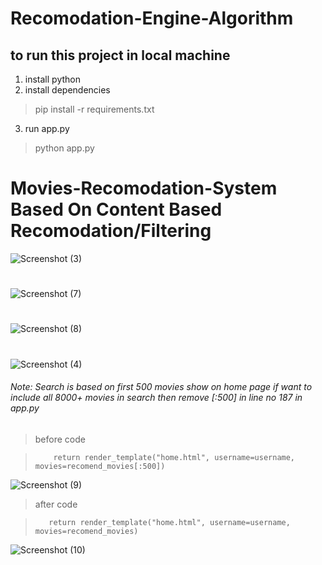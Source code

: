 # Recomodation-Engine-Algorithm


## to run this project in local machine

1. install python
2. install dependencies
> pip install -r requirements.txt
3. run app.py
> python app.py



# Movies-Recomodation-System Based On Content Based Recomodation/Filtering
![Screenshot (3)](https://user-images.githubusercontent.com/76725762/170815498-45a7c711-8e3b-4ab8-a07f-18fa2a251f1e.png)

#

![Screenshot (7)](https://user-images.githubusercontent.com/76725762/170815933-9a0aa00a-ef0f-4bf3-9f70-0f5f4fc385b2.png)

#

![Screenshot (8)](https://user-images.githubusercontent.com/76725762/170815942-993afea1-2140-4a24-ac9c-42004b18b99d.png)

#

![Screenshot (4)](https://user-images.githubusercontent.com/76725762/170815511-be0b5c55-e9aa-44c3-931b-7fb4b04fc152.png)



###### Note: Search is based on first 500 movies show on home page if want to include all 8000+ movies in search then remove [:500] in line no 187 in app.py
> before code 


>         return render_template("home.html", username=username, movies=recomend_movies[:500])


![Screenshot (9)](https://user-images.githubusercontent.com/76725762/170824725-e6efe3c9-bb3d-4930-a16b-d9469e2495fc.png)

 
>after code


>        return render_template("home.html", username=username, movies=recomend_movies)


![Screenshot (10)](https://user-images.githubusercontent.com/76725762/170824731-8c9990ac-5897-435d-a665-7f45368a54db.png)


